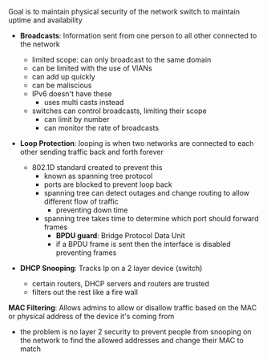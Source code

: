 Goal is to maintain physical security of the network switch to maintain uptime and availability

- **Broadcasts**: Information sent from one person to all other connected to the network 
	- limited scope: can only broadcast to the same domain
	- can be limited with the use of VlANs 
	- can add up quickly 
	- can be maliscious 
	- IPv6 doesn't have these 
		- uses multi casts instead 
	- switches can control broadcasts, limiting their scope 
		- can limit by number 
		- can monitor the rate of broadcasts 

- **Loop Protection**: looping is when two networks are connected to each other sending traffic back and forth forever 
	- 802.1D standard created to prevent this 
		- known as spanning tree protocol 
		- ports are blocked to prevent loop back
		- spanning tree can detect outages and change routing to allow different flow of traffic
			- preventing down time
		- spanning tree takes time to determine which port should forward frames 
			- **BPDU guard**: Bridge Protocol Data Unit 
			- if a BPDU frame is sent then the interface is disabled preventing frames 

- **DHCP Snooping**: Tracks Ip on a 2 layer device (switch)
	- certain routers, DHCP servers and routers are trusted 
	- filters out the rest like a fire wall 

**MAC Filtering**: Allows admins to allow or disallow traffic based on the MAC or physical address of the device it's coming from 
- the problem is no layer 2 security to prevent people from snooping on the network to find the allowed addresses and change their MAC to match 